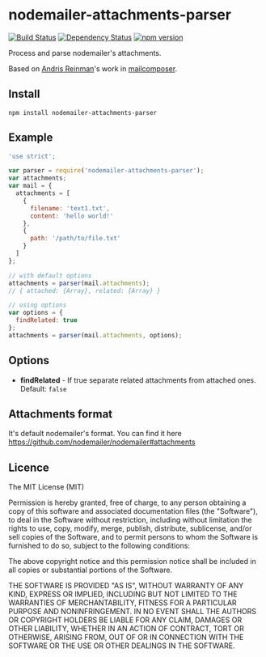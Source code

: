 # nodemailer-attachments-parser

[![Build Status](https://travis-ci.org/killmenot/nodemailer-attachments-parser.svg?branch=master)](https://travis-ci.org/killmenot/nodemailer-attachments-parser)
[![Dependency Status](https://gemnasium.com/badges/github.com/killmenot/nodemailer-attachments-parser.svg)](https://gemnasium.com/github.com/killmenot/nodemailer-attachments-parser)
[![npm version](https://badge.fury.io/js/nodemailer-attachments-parser.svg)](https://badge.fury.io/js/nodemailer-attachments-parser)

Process and parse nodemailer's attachments.

Based on [Andris Reinman](https://github.com/andris9)'s work in [mailcomposer](https://github.com/nodemailer/mailcomposer).


## Install

```
npm install nodemailer-attachments-parser
```

## Example

```javascript
'use strict';

var parser = require('nodemailer-attachments-parser');
var attachments;
var mail = {
  attachments = [
    {
      filename: 'text1.txt',
      content: 'hello world!'
    },
    {
      path: '/path/to/file.txt'
    }
  ]
};

// with default options
attachments = parser(mail.attachments);
// { attached: {Array}, related: {Array} }

// using options
var options = {
  findRelated: true
};
attachments = parser(mail.attachments, options);

```

## Options
  * **findRelated** - If true separate related attachments from attached ones. Default: `false`


## Attachments format

It's default nodemailer's format. You can find it here https://github.com/nodemailer/nodemailer#attachments


## Licence

The MIT License (MIT)

Permission is hereby granted, free of charge, to any person obtaining a copy
of this software and associated documentation files (the "Software"), to deal
in the Software without restriction, including without limitation the rights
to use, copy, modify, merge, publish, distribute, sublicense, and/or sell
copies of the Software, and to permit persons to whom the Software is
furnished to do so, subject to the following conditions:

The above copyright notice and this permission notice shall be included in all
copies or substantial portions of the Software.

THE SOFTWARE IS PROVIDED "AS IS", WITHOUT WARRANTY OF ANY KIND, EXPRESS OR
IMPLIED, INCLUDING BUT NOT LIMITED TO THE WARRANTIES OF MERCHANTABILITY,
FITNESS FOR A PARTICULAR PURPOSE AND NONINFRINGEMENT. IN NO EVENT SHALL THE
AUTHORS OR COPYRIGHT HOLDERS BE LIABLE FOR ANY CLAIM, DAMAGES OR OTHER
LIABILITY, WHETHER IN AN ACTION OF CONTRACT, TORT OR OTHERWISE, ARISING FROM,
OUT OF OR IN CONNECTION WITH THE SOFTWARE OR THE USE OR OTHER DEALINGS IN THE
SOFTWARE.
